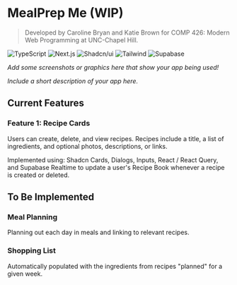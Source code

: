 # MealPrep Me (WIP)

> Developed by Caroline Bryan and Katie Brown for COMP 426: Modern Web Programming at UNC-Chapel Hill.


![TypeScript](https://img.shields.io/badge/-TypeScript-05122A?style=flat&logo=typescript)
![Next.js](https://img.shields.io/badge/-Next.js-05122A?style=flat&logo=nextdotjs)
![Shadcn/ui](https://img.shields.io/badge/-Shadcn_UI-05122A?style=flat&logo=shadcnui)
![Tailwind](https://img.shields.io/badge/-Tailwind-05122A?style=flat&logo=tailwindcss)
![Supabase](https://img.shields.io/badge/-Supabase-05122A?style=flat&logo=supabase)

*Add some screenshots or graphics here that show your app being used!*

*Include a short description of your app here.*

## Current Features

### Feature 1: Recipe Cards
Users can create, delete, and view recipes. Recipes include a title, a list of ingredients, and optional photos, descriptions, or links.

Implemented using: Shadcn Cards, Dialogs, Inputs, React / React Query, and Supabase Realtime to update a user's Recipe Book whenever a recipe is created or deleted.

## To Be Implemented

### Meal Planning
Planning out each day in meals and linking to relevant recipes.

### Shopping List
Automatically populated with the ingredients from recipes "planned" for a given week.
